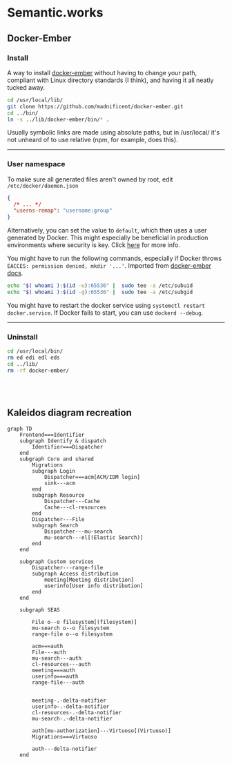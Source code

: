 # Semantic.works

## Docker-Ember
### Install
A way to install [docker-ember](https://github.com/madnificent/docker-ember) without having to change your path, compliant with Linux directory standards (I think), and having it all neatly tucked away.
```bash
cd /usr/local/lib/
git clone https://github.com/madnificent/docker-ember.git
cd ../bin/
ln -s ../lib/docker-ember/bin/* .
```
Usually symbolic links are made using absolute paths, but in /usr/local/ it's not unheard of to use relative (npm, for example, does this).

---

### User namespace
To make sure all generated files aren't owned by root, edit `/etc/docker/daemon.json`
```json
{
  /* ... */
  "userns-remap": "username:group"
}
```
Alternatively, you can set the value to `default`, which then uses a user generated by Docker. This might especially be beneficial in production environments where security is key. Click [here](https://docs.docker.com/engine/security/userns-remap/) for more info.

You might have to run the following commands, especially if Docker throws `EACCES: permission denied, mkdir '...'`. Imported from [docker-ember docs](https://github.com/madnificent/docker-ember#1-create-the-correct-mapping-in-etcsubuid-and-etcsubgid).
```bash
echo "$( whoami ):$(id -u):65536" |  sudo tee -a /etc/subuid
echo "$( whoami ):$(id -g):65536" |  sudo tee -a /etc/subgid
```

You might have to restart the docker service using `systemctl restart docker.service`. If Docker fails to start, you can use `dockerd --debug`.

---

### Uninstall
```bash
cd /usr/local/bin/
rm ed edi edl eds
cd ../lib/
rm -rf docker-ember/
```


<br><br>


## Kaleidos diagram recreation
```mermaid
graph TD
    Frontend===Identifier
    subgraph Identify & dispatch
        Identifier===Dispatcher
    end
    subgraph Core and shared
        Migrations
        subgraph Login
            Dispatcher===acm[ACM/IDM login]
            sink---acm
        end
        subgraph Resource
            Dispatcher---Cache
            Cache---cl-resources
        end
        Dispatcher---File
        subgraph Search
            Dispatcher---mu-search
            mu-search---el[(Elastic Search)]
        end
    end

    subgraph Custom services
        Dispatcher---range-file
        subgraph Access distribution
            meeting[Meeting distribution]
            userinfo[User info distribution]
        end
    end

    subgraph SEAS

        File o--o filesystem[(filesystem)]
        mu-search o--o filesystem
        range-file o--o filesystem

        acm===auth
        File---auth
        mu-search---auth
        cl-resources---auth
        meeting===auth
        userinfo===auth
        range-file---auth


        meeting-.-delta-notifier
        userinfo-.-delta-notifier
        cl-resources-.-delta-notifier
        mu-search-.-delta-notifier

        auth[mu-authorization]---Virtuoso[(Virtuoso)]
        Migrations===Virtuoso
        
        auth---delta-notifier
    end
```